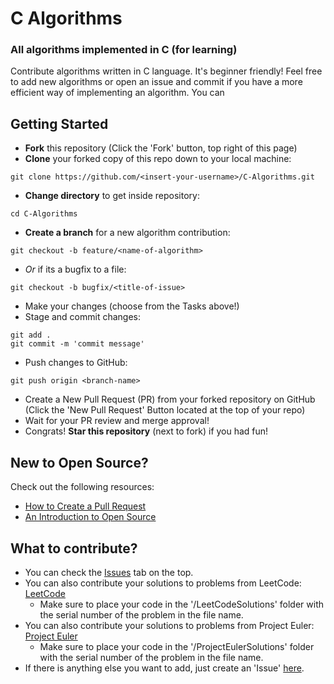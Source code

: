 # C Algorithms
### All algorithms implemented in C (for learning)
Contribute algorithms written in C language. It's beginner friendly! Feel free to add new algorithms or open an issue and commit if you have a more efficient way of implementing an algorithm. You can 

## Getting Started
- **Fork** this repository (Click the 'Fork' button, top right of this page)
- **Clone** your forked copy of this repo down to your local machine:
```
git clone https://github.com/<insert-your-username>/C-Algorithms.git
```
- **Change directory** to get inside repository:
```
cd C-Algorithms
```
- **Create a branch** for a new algorithm contribution:
```
git checkout -b feature/<name-of-algorithm>
```
- *Or* if its a bugfix to a file:
```
git checkout -b bugfix/<title-of-issue>
```
- Make your changes (choose from the Tasks above!)
- Stage and commit changes:
```
git add .
git commit -m 'commit message'
```
- Push changes to GitHub:
```
git push origin <branch-name>
```
- Create a New Pull Request (PR) from your forked repository on GitHub (Click the 'New Pull Request' Button located at the top of your repo)
- Wait for your PR review and merge approval!
- Congrats! **Star this repository** (next to fork) if you had fun!
 
## New to Open Source?
Check out the following resources:
- [How to Create a Pull Request](https://www.digitalocean.com/community/tutorials/how-to-create-a-pull-request-on-github)
- [An Introduction to Open Source](https://www.digitalocean.com/community/tutorial_series/an-introduction-to-open-source)
 
## What to contribute?
- You can check the [Issues](https://github.com/PawanKolhe/C-Algorithms/issues) tab on the top.
- You can also contribute your solutions to problems from LeetCode: [LeetCode](https://leetcode.com/problemset/algorithms/)
  - Make sure to place your code in the '/LeetCodeSolutions' folder with the serial number of the problem in the file name. 
- You can also contribute your solutions to problems from Project Euler: [Project Euler](https://projecteuler.net/archives)
  - Make sure to place your code in the '/ProjectEulerSolutions' folder with the serial number of the problem in the file name.
- If there is anything else you want to add, just create an 'Issue' [here](https://github.com/PawanKolhe/C-Algorithms/issues).
